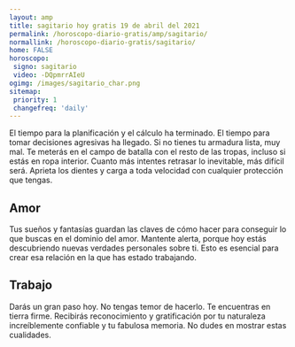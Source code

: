 ```yaml
---
layout: amp
title: sagitario hoy gratis 19 de abril del 2021 
permalink: /horoscopo-diario-gratis/amp/sagitario/
normallink: /horoscopo-diario-gratis/sagitario/
home: FALSE
horoscopo:
 signo: sagitario
 video: -DQpmrrAIeU
ogimg: /images/sagitario_char.png
sitemap:
 priority: 1
 changefreq: 'daily'
---
```



El tiempo para la planificación y el cálculo ha terminado. El tiempo para tomar decisiones agresivas ha llegado. Si no tienes tu armadura lista, muy mal. Te meterás en el campo de batalla con el resto de las tropas, incluso si estás en ropa interior. Cuanto más intentes retrasar lo inevitable, más difícil será. Aprieta los dientes y carga a toda velocidad con cualquier protección que tengas.

## Amor

Tus sueños y fantasías guardan las claves de cómo hacer para conseguir lo que buscas en el dominio del amor. Mantente alerta, porque hoy estás descubriendo nuevas verdades personales sobre ti. Esto es esencial para crear esa relación en la que has estado trabajando.

## Trabajo

Darás un gran paso hoy. No tengas temor de hacerlo. Te encuentras en tierra firme. Recibirás reconocimiento y gratificación por tu naturaleza increíblemente confiable y tu fabulosa memoria. No dudes en mostrar estas cualidades.